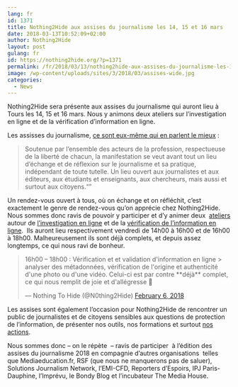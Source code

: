 ```yaml
---
lang: fr 
id: 1371
title: Nothing2Hide aux assises du journalisme les 14, 15 et 16 mars
date: 2018-03-13T10:52:09+02:00
author: Nothing2Hide
layout: post
gulang: fr 
id: https://nothing2hide.org/?p=1371
permalink: /fr/2018/03/13/nothing2hide-aux-assises-du-journalisme-les-14-15-et-16-mars/
image: /wp-content/uploads/sites/3/2018/03/assises-wide.jpg
categories:
  - News
---
```

Nothing2Hide sera présente aux assises du journalisme qui auront lieu à Tours les 14, 15 et 16 mars. Nous y animons deux ateliers sur l’investigation en ligne et de la vérification d’information en ligne.<!--more-->

Les assisses du journalisme, [ce sont eux-même qui en parlent le mieux](https://www.journalisme.com/les-assises-quest-ce-que-cest/) :

> Soutenue par l’ensemble des acteurs de la profession, respectueuse de la liberté de chacun, la manifestation se veut avant tout un lieu d’échange et de réflexion sur le journalisme et sa pratique, indépendant de toute tutelle. Un lieu ouvert aux journalistes et aux éditeurs, aux étudiants et enseignants, aux chercheurs, mais aussi et surtout aux citoyens.<q></q>

Un rendez-vous ouvert à tous, où on échange et on réfléchit, c&rsquo;est exactement le genre de rendez-vous qu&rsquo;on apprécie chez Nothing2Hide. Nous sommes donc ravis de pouvoir y participer et d&rsquo;y animer deux  [ateliers](https://www.journalisme.com/les-assises-2018/accueil/inscrivez-vous-aux-workshops-des-assises-2018/) autour de [l&rsquo;investigation en ligne](http://nothing2hide.org/slides/atelier-investigation.html) et de la [vérification de l&rsquo;information en ligne](http://nothing2hide.org/slides/atelier-news-debunk.html#/).  Ils auront lieu respectivement vendredi de 14h00 à 16h00 et de 16h00 à 18h00. Malheureusement ils sont déjà complets, et depuis assez longtemps, ce qui nous ravi de bonheur.

<blockquote class="twitter-tweet" data-width="525" data-dnt="true">
  <p lang="fr" dir="ltr">
    16h00 &#8211; 18h00 : Vérification et et validation d'information en ligne > analyser des métadonnées, vérification de l'origine et authenticité d'une photo ou d'une vidéo. Celui-ci est par contre **déjà** complet, ce qui nous remplit de joie et d'allégresse 🙂
  </p>
  
  <p>
    &mdash; Nothing To Hide (@N0thing2Hide) <a href="https://twitter.com/N0thing2Hide/status/960846890916089856?ref_src=twsrc%5Etfw">February 6, 2018</a>
  </p>
</blockquote>



Les assises sont également l&rsquo;occasion pour Nothing2Hide de rencontrer un public de journalistes et de citoyens sensibles aux questions de protection de l&rsquo;information, de présenter nos outils, nos formations et surtout [nos actions](http://wiki.nothing2hide.org/doku.php?id=asso:rapportannuel2017).

Nous sommes donc &#8211; on le répète  &#8211; ravis de participer  à l&rsquo;édition des assises du journalisme 2018 en compagnie d&rsquo;autres organisations  telles que Mediaeducation.fr, RSF (que nous ne manquerons pas de saluer), Solutions Journalism Network, l’EMI-CFD, Reporters d’Espoirs, IPJ Paris-Dauphine, l’Imprévu, le Bondy Blog et l’incubateur The Media House.